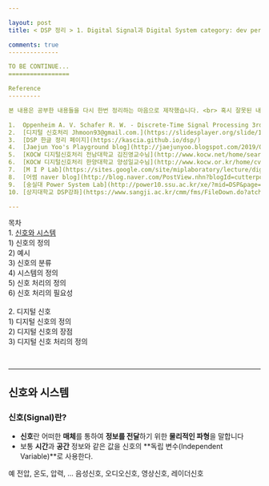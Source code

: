```yaml
---

layout: post
title: < DSP 정리 > 1. Digital Signal과 Digital System category: dev permalink: /DSP/:year/:month/:day/:title/ tags: dev dsp DSP정리시리즈

comments: true
--------------

TO BE CONTINUE...
=================

Reference
---------

본 내용은 공부한 내용들을 다시 한번 정리하는 마음으로 제작했습니다. <br> 혹시 잘못된 내용이나 참조에 문제가 있는 경우 바로 조치하겠습니다. <br>

1.	Oppenheim A. V. Schafer R. W. - Discrete-Time Signal Processing 3rd Edition (Prentice-Hall Signal Processing Series) - 2010
2.	[디지털 신호처리 Jhmoon93@gmail.com.](https://slidesplayer.org/slide/14895988/)
3.	[DSP 한글 정리 페이지](https://kascia.github.io/dsp/)
4.	[Jaejun Yoo's Playground blog](http://jaejunyoo.blogspot.com/2019/05/signal-processing-for-communications.html)
5.	[KOCW 디지털신호처리 전남대학교 김진영교수님](http://www.kocw.net/home/search/kemView.do?kemId=153546)
6.	[KOCW 디지털신호처리 한양대학교 양성일교수님](http://www.kocw.or.kr/home/cview.do?mty=p&kemId=1223167)
7.	[M I P Lab](https://sites.google.com/site/miplaboratory/lecture/digital-signal-processing)
8.	[어썸 naver blog](http://blog.naver.com/PostView.nhn?blogId=cutterpoong&logNo=30911692)
9.	[숭실대 Power System Lab](http://power10.ssu.ac.kr/xe/?mid=DSP&page=1&listStyle=webzine&document_srl=144774)
10.	[상지대학교 DSP강좌](https://www.sangji.ac.kr/cmm/fms/FileDown.do?atchFileId=FILE_000000000021028&fileSn=0)

---
```


목차 <br> 1. [신호와 시스템](#신호와-시스템) <br> 1) 신호의 정의<br> 2) 예시<br> 3) 신호의 분류<br> 4) 시스템의 정의<br> 5) 신호 처리의 정의<br> 6) 신호 처리의 필요성<br><br> 2. 디지털 신호<br> 1) 디지털 신호의 정의<br> 2) 디지털 신호의 장점<br> 3) 디지털 신호 처리의 정의<br>

<br>

---

신호와 시스템
-------------

### 신호(Signal)란?

-	**신호**란 어떠한 **매체**를 통하여 **정보를 전달**하기 위한 **물리적인 파형**을 말합니다
-	보통 **시간**과 **공간** 정보와 같은 값을 신호의 **독립 변수(Independent Variable)**로 사용한다.

예 전압, 온도, 압력, ... 음성신호, 오디오신호, 영상신호, 레이더신호
